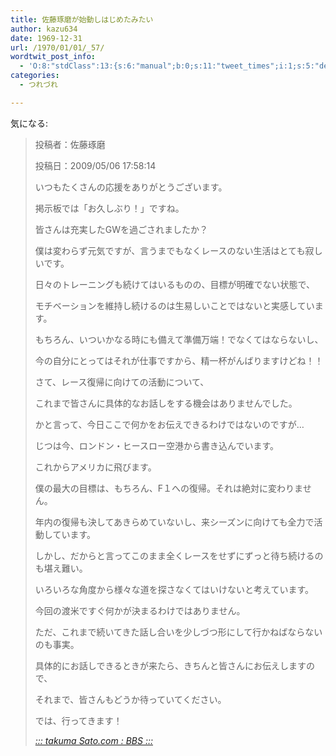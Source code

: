 ```yaml
---
title: 佐藤琢磨が始動しはじめたみたい
author: kazu634
date: 1969-12-31
url: /1970/01/01/_57/
wordtwit_post_info:
  - 'O:8:"stdClass":13:{s:6:"manual";b:0;s:11:"tweet_times";i:1;s:5:"delay";i:0;s:7:"enabled";i:1;s:10:"separation";s:2:"60";s:7:"version";s:3:"3.7";s:14:"tweet_template";b:0;s:6:"status";i:2;s:6:"result";a:0:{}s:13:"tweet_counter";i:2;s:13:"tweet_log_ids";a:1:{i:0;i:4585;}s:9:"hash_tags";a:0:{}s:8:"accounts";a:1:{i:0;s:7:"kazu634";}}'
categories:
  - つれづれ

---
```

<div class="section">
<p>
    気になる:
</p>
  
<blockquote title="http://www.takumasato.com/jp/bbs/index.asp" cite="http://www.takumasato.com/jp/bbs/index.asp">
<p>
      投稿者：佐藤琢磨
</p>
    
<p>
      投稿日：2009/05/06 17:58:14
</p>
    
<p>
      いつもたくさんの応援をありがとうございます。
</p>
    
<p>
      掲示板では「お久しぶり！」ですね。
</p>
    
<p>
      皆さんは充実したGWを過ごされましたか？
</p>
    
<p>
      僕は変わらず元気ですが、言うまでもなくレースのない生活はとても寂しいです。
</p>
    
<p>
      日々のトレーニングも続けてはいるものの、目標が明確でない状態で、
</p>
    
<p>
      モチベーションを維持し続けるのは生易しいことではないと実感しています。
</p>
    
<p>
      もちろん、いついかなる時にも備えて準備万端！でなくてはならないし、
</p>
    
<p>
      今の自分にとってはそれが仕事ですから、精一杯がんばりますけどね！！
</p>
    
<p>
      さて、レース復帰に向けての活動について、
</p>
    
<p>
      これまで皆さんに具体的なお話しをする機会はありませんでした。
</p>
    
<p>
      かと言って、今日ここで何かをお伝えできるわけではないのですが…
</p>
    
<p>
      じつは今、ロンドン・ヒースロー空港から書き込んでいます。
</p>
    
<p>
      これからアメリカに飛びます。
</p>
    
<p>
      僕の最大の目標は、もちろん、F１への復帰。それは絶対に変わりません。
</p>
    
<p>
      年内の復帰も決してあきらめていないし、来シーズンに向けても全力で活動しています。
</p>
    
<p>
      しかし、だからと言ってこのまま全くレースをせずにずっと待ち続けるのも堪え難い。
</p>
    
<p>
      いろいろな角度から様々な道を探さなくてはいけないと考えています。
</p>
    
<p>
      今回の渡米ですぐ何かが決まるわけではありません。
</p>
    
<p>
      ただ、これまで続いてきた話し合いを少しづつ形にして行かねばならないのも事実。
</p>
    
<p>
      具体的にお話しできるときが来たら、きちんと皆さんにお伝えしますので、
</p>
    
<p>
      それまで、皆さんもどうか待っていてください。
</p>
    
<p>
      では、行ってきます！
</p>
    
<p>
<cite><a href="http://www.takumasato.com/jp/bbs/index.asp" onclick="__gaTracker('send', 'event', 'outbound-article', 'http://www.takumasato.com/jp/bbs/index.asp', '::: takuma Sato.com : BBS :::');" target="_blank">::: takuma Sato.com : BBS :::</a></cite>
</p>
</blockquote>
</div>